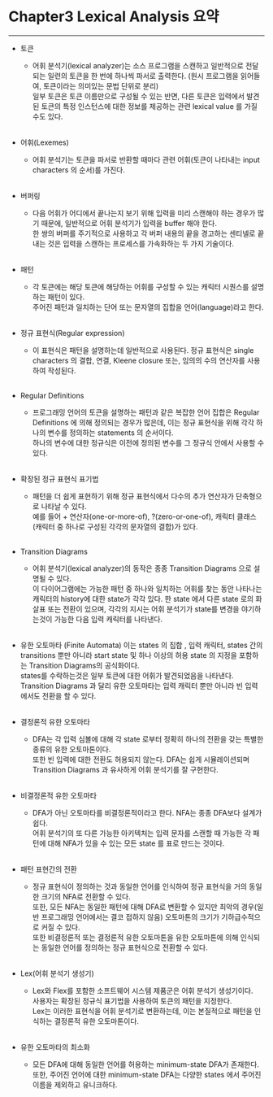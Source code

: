# Chapter3 Lexical Analysis 요약

--------------------------------------------

* 토큰
  * 어휘 분석기(lexical analyzer)는 소스 프로그램을 스캔하고 일반적으로 전달되는 일련의 토큰을 한 번에 하나씩 파서로 출력한다.
  (원시 프로그램을 읽어들여, 토큰이라는 의미있는 문법 단위로 분리)<br/>
  일부 토큰은 토큰 이름만으로 구성될 수 있는 반면, 다른 토큰은 입력에서 발견된 토큰의 특정 인스턴스에 대한 정보를 제공하는 관련 lexical value 를 가질 수도 있다.
<br/><br/>
* 어휘(Lexemes)
  * 어휘 분석기는 토큰을 파서로 반환할 때마다 관련 어휘(토큰이 나타내는 input characters 의 순서)를 가진다.
  <br/><br/>
* 버퍼링
  * 다음 어휘가 어디에서 끝나는지 보기 위해 입력을 미리 스캔해야 하는 경우가 많기 때문에, 일반적으로 어휘 분석기가 입력을 buffer 해야 한다.<br/>
  한 쌍의 버퍼를 주기적으로 사용하고 각 버퍼 내용의 끝을 경고하는 센티넬로 끝내는 것은 입력을 스캔하는 프로세스를 가속화하는 두 가지 기술이다.
  <br/><br/>
* 패턴
  * 각 토큰에는 해당 토큰에 해당하는 어휘를 구성할 수 있는 캐릭터 시퀀스를 설명하는 패턴이 있다.<br/>
  주어진 패턴과 일치하는 단어 또는 문자열의 집합을 언어(language)라고 한다.
<br/><br/>
* 정규 표현식(Regular expression)
  * 이 표현식은 패턴을 설명하는데 일반적으로 사용된다. 정규 표현식은 single characters 의 결합, 연결, Kleene closure 또는,
  임의의 수의 연산자를 사용하여 작성된다.
  <br/><br/>
* Regular Definitions
  * 프로그래밍 언어의 토큰을 설명하는 패턴과 같은 복잡한 언어 집합은 Regular Definitions 에 의해 정의되는 경우가 많은데, 이는 정규 표현식을 위해 각각 하나의 변수를 정의하는 statements 의 순서이다.
  <br/>하나의 변수에 대한 정규식은 이전에 정의된 변수를 그 정규식 안에서 사용할 수 있다.
<br/><br/>
* 확장된 정규 표현식 표기법
  * 패턴을 더 쉽게 표현하기 위해 정규 표현식에서 다수의 추가 연산자가 단축형으로 나타날 수 있다.<br/>
  예를 들어 + 연산자(one-or-more-of), ?(zero-or-one-of), 캐릭터 클래스(캐릭터 중 하나로 구성된 각각의 문자열의 결합)가 있다.
  <br/><br/>
* Transition Diagrams
  * 어휘 분석기(lexical analyzer)의 동작은 종종 Transition Diagrams 으로 설명될 수 있다.<br/>
  이 다이어그램에는 가능한 패턴 중 하나와 일치하는 어휘를 찾는 동안 나타나는 캐릭터의 history에 대한 state가 각각 있다. 한 state 에서 다른 state 로의 화살표 또는 전환이 있으며, 각각의 지시는 어휘 분석기가 state를 변경을 야기하는것이 가능한 다음 입력 캐릭터를 나타낸다.
<br/><br/>
* 유한 오토마타 (Finite Automata)
  이는 states 의 집합 , 입력 캐릭터, states 간의 transitions 뿐만 아니라 start state 및 하나 이상의 허용 state 의 지정을 포함하는 Transition Diagrams의 공식화이다.<br/>
states를 수락하는것은 일부 토큰에 대한 어휘가 발견되었음을 나타낸다. <br/>
Transition Diagrams 과 달리 유한 오토마타는 입력 캐릭터 뿐만 아니라 빈 입력에서도 전환을 할 수 있다.
<br/><br/>
* 결정론적 유한 오토마타
  * DFA는 각 입력 심볼에 대해 각 state 로부터 정확히 하나의 전환을 갖는 특별한 종류의 유한 오토마톤이다. <br/>
또한 빈 입력에 대한 전환도 허용되지 않는다. DFA는 쉽게 시뮬레이션되며 Transition Diagrams 과 유사하게 어휘 분석기를 잘 구현한다.<br/><br/>

* 비결정론적 유한 오토마타
  * DFA가 아닌 오토마타를 비결정론적이라고 한다. NFA는 종종 DFA보다 설계가 쉽다.<br/>
  어휘 분석기의 또 다른 가능한 아키텍처는 입력 문자를 스캔할 때 가능한 각 패턴에 대해 NFA가 있을 수 있는 모든 state 를 표로 만드는 것이다.<br/><br/>
  
* 패턴 표현간의 전환
  * 정규 표현식이 정의하는 것과 동일한 언어를 인식하여 정규 표현식을 거의 동일한 크기의 NFA로 전환할 수 있다.<br/>
  또한, 모든 NFA는 동일한 패턴에 대해 DFA로 변환할 수 있지만 최악의 경우(일반 프로그래밍 언어에서는 결코 접하지 않음) 오토마톤의 크기가 기하급수적으로 커질 수 있다.<br/>
  또한 비결정론적 또는 결정론적 유한 오토마톤을 유한 오토마톤에 의해 인식되는 동일한 언어를 정의하는 정규 표현식으로 전환할 수 있다.<br/><br/>

* Lex(어휘 분석기 생성기)
  * Lex와 Flex를 포함한 소프트웨어 시스템 제품군은 어휘 분석기 생성기이다.<br/>
  사용자는 확장된 정규식 표기법을 사용하여 토큰의 패턴을 지정한다.<br/>
Lex는 이러한 표현식을 어휘 분석기로 변환하는데, 이는 본질적으로 패턴을 인식하는 결정론적 유한 오토마톤이다.<br/><br/>

* 유한 오토마타의 최소화
  * 모든 DFA에 대해 동일한 언어를 허용하는 minimum-state DFA가 존재한다.<br/>
  또한, 주어진 언어에 대한 minimum-state DFA는 다양한 states 에서 주어진 이름을 제외하고 유니크하다.
  